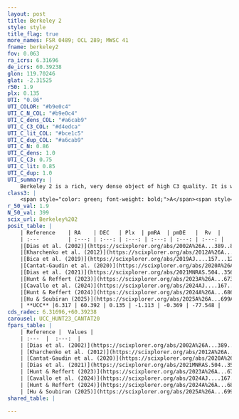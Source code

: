 ```yaml
---
layout: post
title: Berkeley 2
style: style
title_flag: true
more_names: FSR 0489; OCL 289; MWSC 41
fname: berkeley2
fov: 0.063
ra_icrs: 6.31696
de_icrs: 60.39238
glon: 119.70246
glat: -2.31525
r50: 1.9
plx: 0.135
UTI: "0.86"
UTI_COLOR: "#b9e0c4"
UTI_C_N_COL: "#b9e0c4"
UTI_C_dens_COL: "#a6cab9"
UTI_C_C3_COL: "#d4edca"
UTI_C_lit_COL: "#bce1c5"
UTI_C_dup_COL: "#a6cab9"
UTI_C_N: 0.86
UTI_C_dens: 1.0
UTI_C_C3: 0.75
UTI_C_lit: 0.85
UTI_C_dup: 1.0
UTI_summary: |
    Berkeley 2 is a rich, very dense object of high C3 quality. It is well-studied in the literature.
class3: |
    <span style="color: green; font-weight: bold;">A</span><span style="color: #FFC300; font-weight: bold;">B</span>
r_50_val: 1.9
N_50_val: 399
scix_url: Berkeley%202
posit_table: |
    | Reference    | RA    | DEC   | Plx  | pmRA  | pmDE   |  Rv  |
    | :---         | :---: | :---: | :---: | :---: | :---: | :---: |
    |[Dias et al. (2002)](https://scixplorer.org/abs/2002A%26A...389..871D) | 6.325 | 60.4 | -- | 0.88 | -2.5 | -- |
    |[Kharchenko et al. (2012)](https://scixplorer.org/abs/2012A%26A...543A.156K) | 6.316 | 60.382 | -- | 1.07 | -2.68 | -- |
    |[Bica et al. (2019)](https://scixplorer.org/abs/2019AJ....157...12B) | 6.311 | 60.397 | -- | -- | -- | -- |
    |[Cantat-Gaudin et al. (2020)](https://scixplorer.org/abs/2020A%26A...640A...1C) | 6.319 | 60.392 | 0.117 | -1.101 | -0.304 | -- |
    |[Dias et al. (2021)](https://scixplorer.org/abs/2021MNRAS.504..356D) | 6.319 | 60.394 | 0.123 | -1.091 | -0.301 | -- |
    |[Hunt & Reffert (2023)](https://scixplorer.org/abs/2023A%26A...673A.114H) | 6.322 | 60.391 | 0.147 | -1.134 | -0.394 | -77.716 |
    |[Cavallo et al. (2024)](https://scixplorer.org/abs/2024AJ....167...12C) | 6.321 | 60.394 | 0.131 | -- | -- | -- |
    |[Hunt & Reffert (2024)](https://scixplorer.org/abs/2024A%26A...686A..42H) | 6.322 | 60.391 | 0.147 | -1.134 | -0.394 | -77.716 |
    |[Hu & Soubiran (2025)](https://scixplorer.org/abs/2025A%26A...699A.246H) | 6.321 | 60.394 | -- | -- | -- | -- |
    | **UCC** |6.317 | 60.392 | 0.135 | -1.113 | -0.369 | -77.548 | 
cds_radec: 6.31696,+60.39238
carousel: UCC_HUNT23_CANTAT20
fpars_table: |
    | Reference |  Values |
    | :---  |  :---:  |
    | [Dias et al. (2002)](https://scixplorer.org/abs/2002A%26A...389..871D) | `E(B-V)=0.8, Dist=5250.0, Age=8.9` |
    | [Kharchenko et al. (2012)](https://scixplorer.org/abs/2012A%26A...543A.156K) | `e_bv=0.899, distance=5499, log_age=8.98` |
    | [Cantat-Gaudin et al. (2020)](https://scixplorer.org/abs/2020A%26A...640A...1C) | `AVNN=2.34, DMNN=14.2, AgeNN=8.77` |
    | [Dias et al. (2021)](https://scixplorer.org/abs/2021MNRAS.504..356D) | `Av=2.555, Dist=6945, logage=8.833, [Fe/H]=-0.16` |
    | [Hunt & Reffert (2023)](https://scixplorer.org/abs/2023A%26A...673A.114H) | `AV50=2.331, diffAV50=1.958, MOD50=13.764, logAge50=8.777` |
    | [Cavallo et al. (2024)](https://scixplorer.org/abs/2024AJ....167...12C) | `AV50=2.16, dMod50=13.41, logAge50=9.16, [Fe/H]50=-0.12` |
    | [Hunt & Reffert (2024)](https://scixplorer.org/abs/2024A%26A...686A..42H) | `MassJ=3857.14` |
    | [Hu & Soubiran (2025)](https://scixplorer.org/abs/2025A%26A...699A.246H) | `MA22=-0.31, MA23f=-0.39, MA23g=-0.24, MZ23=-0.7, MK24=-0.32, MF24=-0.38` |
shared_table: |
    
---
```

